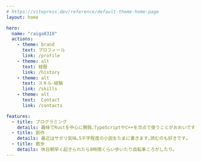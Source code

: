 ```yaml
---
# https://vitepress.dev/reference/default-theme-home-page
layout: home

hero:
  name: "raiga0310"
  actions:
    - theme: brand
      text: プロフィール
      link: /profile
    - theme: alt
      text: 経歴
      link: /history
    - theme: alt
      text: スキル･経験
      link: /skills
    - theme: alt
      text:  Contact
      link: /contacts

features:
  - title: プログラミング
    details: 趣味でRustを中心に開発｡TypeScriptやC++を次点で使うことがおおいです｡<br>インターンではPHPでバックエンド領域にアサインされています｡
  - title: 創作
    details: 最近はサボリ気味｡5千字程度の小説をたまに書きます｡読むのも好きです｡
  - title: 散歩
    details: 休日朝早く起きられたら8時間くらい歩いたり自転車ころがしたり｡
---
```


<script lang="ts" setup>
  import Products from "./.vitepress/theme/components/Products.vue"
</script>

<Products />
